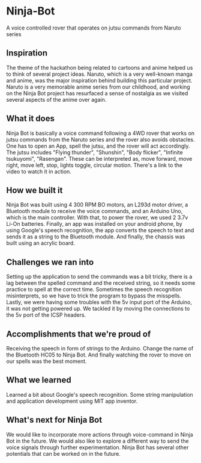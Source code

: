 # Ninja-Bot
A voice controlled rover that operates on jutsu commands from Naruto series


## Inspiration
The theme of the hackathon being related to cartoons and anime helped us to think of several project ideas. Naruto, which is a very well-known manga and anime, was the major inspiration behind building this particular project. Naruto is a very memorable anime series from our childhood, and working on the Ninja Bot project has resurfaced a sense of nostalgia as we visited several aspects of the anime over again.

## What it does
Ninja Bot is basically a voice command following a 4WD rover that works on jutsu commands from the Naruto series and the rover also avoids obstacles. One has to open an App, spell the jutsu, and the rover will act accordingly. The jutsu includes "Flying thunder", "Shunshin", "Body flicker", "Infinite tsukuyomi", 
"Rasengan".
These can be interpreted as, move forward, move right, move left, stop, lights toggle, circular motion. There's a link to the video to watch it in action.

## How we built it
Ninja Bot was built using 4 300 RPM BO motors, an L293d motor driver, a Bluetooth module to receive the voice commands, and an Arduino Uno, which is the main controller. With that, to power the rover, we used 2 3.7v Li-On batteries. Finally, an app was installed on your android phone, by using Google's speech recognition, the app converts the speech to text and sends it as a string to the Bluetooth module. And finally, the chassis was built using an acrylic board.

## Challenges we ran into
Setting up the application to send the commands was a bit tricky, there is a lag between the spelled command and the received string, so it needs some practice to spell at the correct time. Sometimes the speech recognition misinterprets, so we have to trick the program to bypass the misspells. Lastly, we were having some troubles with the 5v input port of the Arduino, it was not getting powered up. We tackled it by moving the connections to the 5v port of the ICSP headers.

## Accomplishments that we're proud of
Receiving the speech in form of strings to the Arduino. Change the name of the Bluetooth HC05 to Ninja Bot. And finally watching the rover to move on our spells was the best moment.

## What we learned
Learned a bit about Google's speech recognition. Some string manipulation and application development using MIT app inventor.

## What's next for Ninja Bot
We would like to incorporate more actions through voice-command in Ninja Bot in the future. We would also like to explore a different way to send the voice signals through further experimentation. Ninja Bot has several other potentials that can be worked on in the future. 
